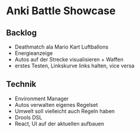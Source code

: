 # Anki Battle Showcase

## Backlog

* Deathmatch ala Mario Kart Luftballons
* Energieanzeige 
* Autos auf der Strecke visualisieren + Waffen
* erstes Testen, Linkskurve links halten, vice versa




## Technik
* Environment Manager
* Autos verwalten eigenes Regelset
* Umwelt soll vielleicht auch Regeln haben
* Drools DSL
* React, UI auf der aktuellen aufbauen
